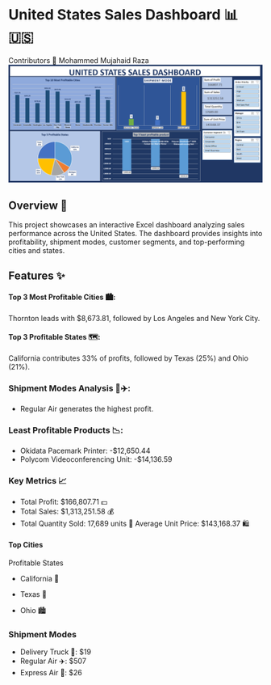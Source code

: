 # United States Sales Dashboard 📊🇺🇸
Contributors 🙌
Mohammed Mujahaid Raza
![Dashboard Preview](https://github.com/Mujahid-max/excel_Dashboard/blob/main/Screenshot%202024-12-25%20174839.png?raw=true)

## Overview 🌟
This project showcases an interactive Excel dashboard analyzing sales performance across the United States. The dashboard provides insights into profitability, shipment modes, customer segments, and top-performing cities and states.

## Features ✨
#### Top 3 Most Profitable Cities 🏙️:
Thornton leads with $8,673.81, followed by Los Angeles and New York City.
#### Top 3 Profitable States 🗺️:
California contributes 33% of profits, followed by Texas (25%) and Ohio (21%).
### Shipment Modes Analysis 🚚✈️:
- Regular Air generates the highest profit.
### Least Profitable Products 📉:
- Okidata Pacemark Printer: -$12,650.44
- Polycom Videoconferencing Unit: -$14,136.59
### Key Metrics 📈
- Total Profit: $166,807.71 💵
- Total Sales: $1,313,251.58 💰
- Total Quantity Sold: 17,689 units 🛒
Average Unit Price: $143,168.37 🛍️


#### Top Cities

 Profitable States
- California 🌉
- Texas 🤠

- Ohio 🏙️
### Shipment Modes
- Delivery Truck 🚛: $19
- Regular Air ✈️: $507
- Express Air 🛫: $26


